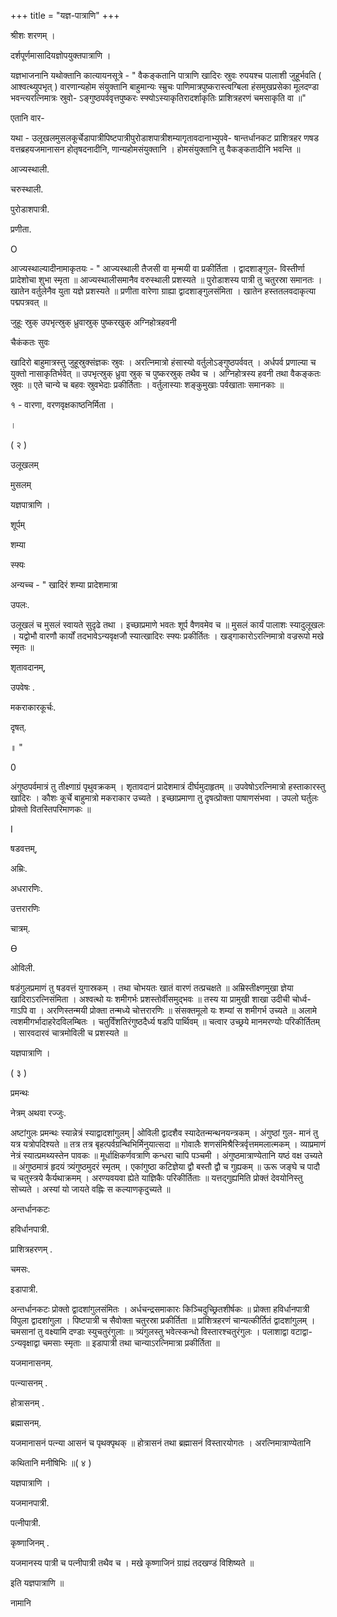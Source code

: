 +++
title = "यज्ञ-पात्राणि"
+++

श्रीशः शरणम् ।

दर्शपूर्णमासादियज्ञोपयुक्तपात्राणि ।

यज्ञभाजनानि यथोक्तानि कात्यायनसूत्रे - " वैकङ्कतानि पात्राणि खादिरः स्रुवः रुपयश्च पालाशी जुहूर्भवति ( आश्वत्थ्युपभृत् ) वारणान्यहोम संयुक्तानि बाहुमान्यः स्म्रुचः पाणिमात्रपुष्करास्त्वग्बिला हंसमुखप्रसेका मूलदण्डा भवन्त्यरत्निमात्रः स्रुवो- ऽङ्गुष्ठपर्ववृत्तपुष्करः स्फ्योऽस्याकृतिरादर्शाकृतिः प्राशित्रहरणं चमसाकृति वा ॥"

एतानि वार-

यथा - उलूखलमुसलकूर्चेडापात्रीपिष्टपात्रीपुरोडाशपात्रीशम्यागृतावदानाभ्युपवे- षान्तर्धानकट प्राशित्रहर णषड वत्तब्रहयजमानासन होतृषदनादीनि, णान्यहोमसंयुक्तानि । होमसंयुक्तानि तु वैकङ्कतादीनि भवन्ति ॥

आज्यस्थाली.

चरुस्थाली.

पुरोडाशपात्री.

प्रणीता.

O

आज्यस्थाल्यादीनामाकृतयः - " आज्यस्थाली तैजसी वा मृन्मयी वा प्रकीर्तिता । द्वादशाङ्गुल- विस्तीर्णा प्रादेशोचा शुभा स्मृता ॥ आज्यस्थालीसमानैव वरुस्थाली प्रशस्यते ॥ पुरोडाशस्य पात्री तु चतुरस्रा समानतः । खातेन वर्तुलेनैव युता यज्ञे प्रशस्यते ॥ प्रणीता वारेणा ग्राह्या द्वादशाङ्गुलसंमिता । खातेन हस्ततलवदाकृत्या पद्मपत्रवत् ॥

जुहूः स्रुक् उपभृत्स्रुक् ध्रुवास्रुक् पुष्करखुक् अग्निहोत्रहवनी

चैकंकतः सुवः

खादिरो बाहुमात्रस्तु जुहूस्रुक्संज्ञकः स्रुवः । अरत्निमात्रो हंसास्यो वर्तुलोऽङ्गुष्ठपर्ववत् । अर्धपर्व प्रणाल्या च युक्तो नासाकृतिर्भवेत् ॥ उपभृत्स्रुक् ध्रुवा स्रुक् च पुष्करस्रुक् तथैव च । अग्निहोत्रस्य हवनी तथा वैकङ्कतः स्रुवः ॥ एते चान्ये च बहवः स्रुवभेदाः प्रकीर्तिताः । वर्तुलास्याः शङ्कुमुखाः पर्वखाताः समानकाः ॥

१ - वारणा, वरणवृक्षकाष्ठनिर्मिता ।

।

( २ )

उलूखलम्

मुसलम्

यज्ञपात्राणि ।

शूर्पम्

शम्या

स्फ्यः

अन्यच्च - " खादिरं शम्या प्रादेशमात्रा

उपलः.

उलूखलं च मुसलं स्वायते सुदृढे तथा । इच्छाप्रमाणे भवतः शूर्प वैणवमेव च ॥ मुसलं कार्यं पालाशः स्यादुलूखलः । यद्वोभौ वारणौ कार्यों तदभावेऽन्यवृक्षजौ स्यात्खादिरः स्फ्यः प्रकीर्तितः । खड्गाकारोऽरत्निमात्रो वज्ररूपो मखे स्मृतः ॥

शृतावदानम्,

उपवेषः .

मकराकारकूर्चः.

दृषत्.

॥ "

0

अंगुष्ठपर्वमात्रं तु तीक्ष्णाग्रं पृथुवक्रकम् । शृतावदानं प्रादेशमात्रं दीर्घमुदाहृतम् ॥ उपवेषोऽरत्निमात्रो हस्ताकारस्तु खादिरः । कौशः कूर्चे बाहुमात्रो मकराकार उच्यते । इच्छाप्रमाणा तु दृषत्प्रोक्ता पाषाणसंभवा । उपलो घर्तुलः प्रोक्तो वितस्तिपरिमाणकः ॥

I

षडवत्तम्,

अम्रिः.

अधरारणिः.

उत्तरारणिः

चात्रम्.

Ө

ओविली.

षडंगुलप्रमाणं तु षडवत्तं युगास्रकम् । तथा चोभयतः खातं वारणं तत्प्रचक्षते ॥ अम्रिस्तीक्ष्णमुखा ज्ञेया खादिराऽरत्निसंमिता । अश्वत्थो यः शमीगर्भः प्रशस्तोर्वीसमुद्भवः ॥ तस्य या प्रामुखी शाखा उदीची चोर्ध्व- गाऽपि वा । अरणिस्तन्मयी प्रोक्ता तन्मध्ये चोत्तरारणिः ॥ संसक्तमूलो यः शम्यां स शमीगर्भ उच्यते ॥ अलामे त्वशमीगर्भादाहरेदविलम्बितः । चतुर्विंशतिरंगुष्ठदैर्ध्य षडपि पार्थिवम् ॥ चत्वार उच्छ्रये मानमरण्योः परिकीर्तितम् । सारवदारवं चात्रमोविली च प्रशस्यते ॥

यज्ञपात्राणि ।

( ३ )

प्रमन्थः

नेत्रम् अथवा रज्जुः.

अष्टांगुलः प्रमन्थः स्यान्नेत्रं स्याद्वादशांगुलम् | ओविली द्वादशैव स्यादेतन्मन्थनयन्त्रकम् । अंगुष्ठां गुल- मानं तु यत्र यत्रोपदिश्यते ॥ तत्र तत्र बृहत्पर्वग्रन्थिभिर्मिनुयात्सदा ॥ गोवालैः शणसंमिश्रैस्त्रिर्वृत्तममलात्मकम् । व्याप्रमाणं नेत्रं स्यात्प्रमथ्यस्तेन पावकः ॥ मूर्धाक्षिकर्णवत्राणि कन्धरा चापि पञ्चमी । अंगुष्ठमात्राण्येतानि यष्ठं वक्ष उच्यते ॥ अंगुष्ठमात्रं हृदयं त्र्यंगुष्ठमुदरं स्मृतम् । एकांगुष्ठा कटिज्ञेया द्वौ बस्तौ द्वौ च गुह्यकम् ॥ ऊरू जङ्घे च पादौ च चतुस्त्रये कैर्यथाक्रमम् । अरण्यवयवा ह्येते याज्ञिकैः परिकीर्तिताः ॥ यत्तद्गुह्यमिति प्रोक्तं देवयोनिस्तु सोच्यते । अस्यां यो जायते वह्निः स कल्याणकृदुच्यते ॥

अन्तर्धानकटः

हविर्धानपात्री.

प्राशित्रहरणम् .

चमसः.

इडापात्री.

अन्तर्धानकटः प्रोक्तो द्वादशांगुलसंमितः । अर्धचन्द्रसमाकारः किञ्चिदुच्छ्रितशीर्षकः ॥ प्रोक्ता हविर्धानपात्री विपुला द्वादशांगुला । पिष्टपात्री च सैवोक्ता चतुरस्रा प्रकीर्तिता ॥ प्रांशित्रहरणं चान्यत्कीर्तितं द्वादशांगुलम् । चमसानां तु वक्ष्यामि दण्डाः स्युचतुरंगुलाः ॥ त्र्यंगुलस्तु भवेत्स्कन्धो विस्तारश्चतुरंगुलः । पलाशाद्वा वटाद्वा- ऽन्यवृक्षाद्वा चमसाः स्मृताः ॥ इडापात्री तथा चान्याऽरत्निमात्रा प्रकीर्तिता ॥

यजमानासनम्.

पत्न्यासनम् .

होत्रासनम् .

ब्रह्मासनम्.

यजमानासनं पत्न्या आसनं च पृथक्पृथक् ॥ होत्रासनं तथा ब्रह्मासनं विस्तारयोगतः । अरत्निमात्राण्येतानि

कथितानि मनीषिभिः ॥( ४ )

यज्ञपात्राणि ।

यजमानपात्री.

पत्नीपात्री.

कृष्णाजिनम् .

यजमानस्य पात्री च पत्नीपात्री तथैव च । मखे कृष्णाजिनं ग्राह्यं तदखण्डं विशिष्यते ॥

इति यज्ञपात्राणि ॥

नामानि

